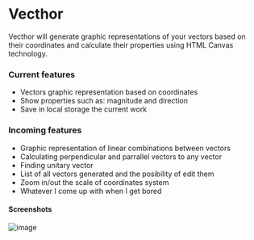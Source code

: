 # Vecthor
Vecthor will generate graphic representations of your vectors based on their coordinates and calculate their properties using HTML Canvas technology.

### Current features

- Vectors graphic representation based on coordinates
- Show properties such as: magnitude and direction
- Save in local storage the current work

### Incoming features

- Graphic representation of linear combinations between vectors
- Calculating perpendicular and parrallel vectors to any vector
- Finding unitary vector
- List of all vectors generated and the posibility of edit them
- Zoom in/out the scale of coordinates system
- Whatever I come up with when I get bored

#### Screenshots
![image](https://github.com/ijarndev/vecthor/assets/98632992/af2e772c-1d69-43ed-ae55-3b8e1b7da5ce)
